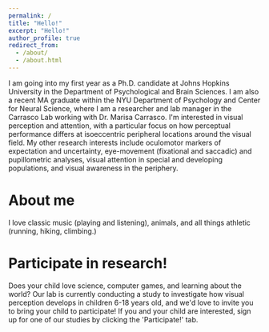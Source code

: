 ```yaml
---
permalink: /
title: "Hello!"
excerpt: "Hello!"
author_profile: true
redirect_from: 
  - /about/
  - /about.html
---
```


I am going into my first year as a Ph.D. candidate at Johns Hopkins University in the Department of Psychological and Brain Sciences. I am also a recent MA graduate within the NYU Department of Psychology and Center for Neural Science, where I am a researcher and lab manager in the Carrasco Lab working with Dr. Marisa Carrasco. I'm interested in visual perception and attention, with a particular focus on how perceptual performance differs at isoeccentric peripheral locations around the visual field. My other research interests include  oculomotor markers of expectation and uncertainty, eye-movement (fixational and saccadic) and pupillometric analyses, visual attention in special and developing populations, and visual awareness in the periphery. 

About me
======
I love classic music (playing and listening), animals, and all things athletic (running, hiking, climbing.) 

Participate in research! 
======
Does your child love science, computer games, and learning about the world? Our lab is currently conducting a study to investigate how visual perception develops in children 6-18 years old, and we'd love to invite you to bring your child to participate! If you and your child are interested, sign up for one of our studies by clicking the 'Participate!' tab. 
